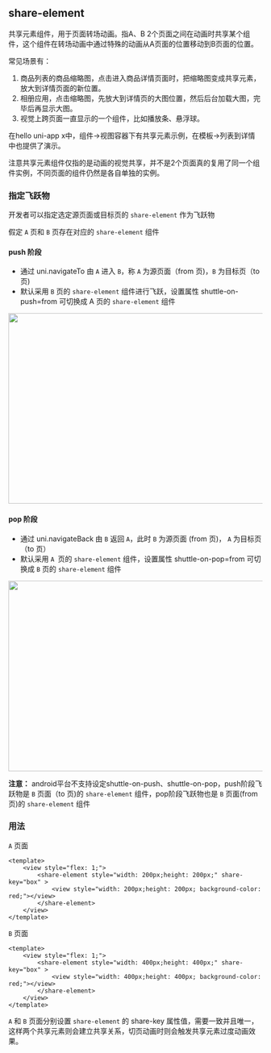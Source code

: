 ## share-element

<!-- UTSCOMJSON.share-element.description -->

共享元素组件，用于页面转场动画。指A、B 2个页面之间在动画时共享某个组件，这个组件在转场动画中通过特殊的动画从A页面的位置移动到B页面的位置。

常见场景有：
1. 商品列表的商品缩略图，点击进入商品详情页面时，把缩略图变成共享元素，放大到详情页面的新位置。
2. 相册应用，点击缩略图，先放大到详情页的大图位置，然后后台加载大图，完毕后再显示大图。
3. 视觉上跨页面一直显示的一个组件，比如播放条、悬浮球。

在hello uni-app x中，组件->视图容器下有共享元素示例，在模板->列表到详情 中也提供了演示。

注意共享元素组件仅指的是动画的视觉共享，并不是2个页面真的复用了同一个组件实例，不同页面的组件仍然是各自单独的实例。

<!-- UTSCOMJSON.share-element.compatibility -->

<!-- UTSCOMJSON.share-element.attribute -->


### 指定飞跃物

开发者可以指定选定源页面或目标页的 `share-element` 作为飞跃物

假定 `A` 页和 `B` 页存在对应的 `share-element` 组件

#### push 阶段

+ 通过 uni.navigateTo 由 `A` 进入 `B`，称 `A` 为源页面（from 页)，`B` 为目标页（to 页)
+ 默认采用 `B` 页的 `share-element` 组件进行飞跃，设置属性 shuttle-on-push=from 可切换成 A 页的 `share-element` 组件

<img src="https://web-ext-storage.dcloud.net.cn/uni-app-x/component/share-element/share-element-01.png" width="600" height="378">

#### pop 阶段

+ 通过 uni.navigateBack 由 `B` 返回 `A`，此时 `B` 为源页面 (from 页)， `A` 为目标页（to 页）
+ 默认采用 `A `页的 `share-element` 组件，设置属性 shuttle-on-pop=from 可切换成 `B` 页的 `share-element` 组件

<img src="https://web-ext-storage.dcloud.net.cn/uni-app-x/component/share-element/share-element-02.png" width="600" height="378">

**注意：** android平台不支持设定shuttle-on-push、shuttle-on-pop，push阶段飞跃物是 `B` 页面（to 页)的 `share-element` 组件，pop阶段飞跃物也是 `B` 页面(from 页)的 `share-element` 组件

### 用法

`A` 页面

```
<template>
	<view style="flex: 1;">
		<share-element style="width: 200px;height: 200px;" share-key="box" >
			<view style="width: 200px;height: 200px; background-color: red;"></view>
		</share-element>
	</view>
</template>
```

`B` 页面

```
<template>
	<view style="flex: 1;">
		<share-element style="width: 400px;height: 400px;" share-key="box" >
			<view style="width: 400px;height: 400px; background-color: red;"></view>
		</share-element>
	</view>
</template>
```

`A` 和 `B` 页面分别设置 `share-element` 的 share-key 属性值，需要一致并且唯一，这样两个共享元素则会建立共享关系，切页动画时则会触发共享元素过度动画效果。

<!-- UTSCOMJSON.share-element.event -->

<!-- UTSCOMJSON.share-element.component_type -->

<!-- UTSCOMJSON.share-element.children -->

<!-- UTSCOMJSON.share-element.example -->

<!-- UTSCOMJSON.share-element.reference -->

